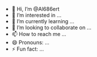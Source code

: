 - 👋 Hi, I’m @Al686ert
- 👀 I’m interested in ...
- 🌱 I’m currently learning ...
- 💞️ I’m looking to collaborate on ...
- 📫 How to reach me ...
- 😄 Pronouns: ...
- ⚡ Fun fact: ...

<!---
Al686ert/Al686ert is a ✨ special ✨ repository because its `README.md` (this file) appears on your GitHub profile.
You can click the Preview link to take a look at your changes.
--->
